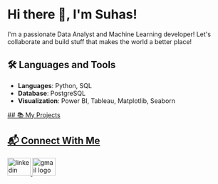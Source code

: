 # Hi there 👋, I'm Suhas!
I'm a passionate Data Analyst and Machine Learning developer! Let's collaborate and build stuff that makes the world a better place!

## 🛠 Languages and Tools
- **Languages**: Python, SQL
- **Database**: PostgreSQL
- **Visualization**: Power BI, Tableau, Matplotlib, Seaborn

<a href="https://suhasr3.github.io/">
## 📚 My Projects 

## 📬 Connect With Me
<div align="left">
  <a href="https://www.linkedin.com/in/suhasr3">
  <img src="https://raw.githubusercontent.com/maurodesouza/profile-readme-generator/master/src/assets/icons/social/linkedin/default.svg" width="52" height="40" alt="linkedin logo"/>
  <a href="mailto:sragha23@asu.edu">
  <img src="https://raw.githubusercontent.com/maurodesouza/profile-readme-generator/master/src/assets/icons/social/gmail/default.svg" width="52" height="40" alt="gmail logo"/>
</div>
